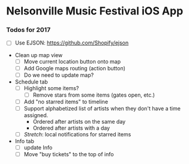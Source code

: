 # Nelsonville Music Festival iOS App

### Todos for 2017

- [ ] Use EJSON: https://github.com/Shopify/ejson
- Clean up map view
  - [ ] Move current location button onto map
  - [ ] Add Google maps routing (action button)
  - [ ] Do we need to update map?
- Schedule tab
  - [ ] Highlight some items?
    - [ ] Remove stars from some items (gates open, etc.)
  - [ ] Add "no starred items" to timeline
  - [ ] Support alphabetized list of artists when they don't have a time assigned.
    - Ordered after artists on the same day 
    - Ordered after artists with a day
  - [ ] _Stretch_: local notifications for starred items
- Info tab
  - [ ] update Info
  - [ ] Move "buy tickets" to the top of info
